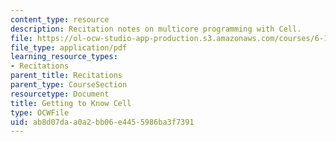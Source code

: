```yaml
---
content_type: resource
description: Recitation notes on multicore programming with Cell.
file: https://ol-ocw-studio-app-production.s3.amazonaws.com/courses/6-189-multicore-programming-primer-january-iap-2007/ab8d07daa0a2bb06e4455986ba3f7391_recitatn1.pdf
file_type: application/pdf
learning_resource_types:
- Recitations
parent_title: Recitations
parent_type: CourseSection
resourcetype: Document
title: Getting to Know Cell
type: OCWFile
uid: ab8d07da-a0a2-bb06-e445-5986ba3f7391
---
```

